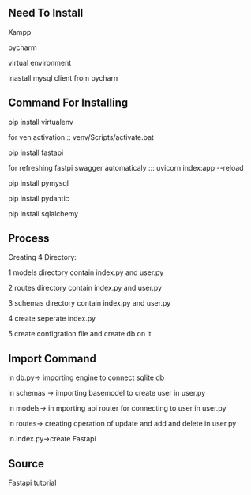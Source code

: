 ## Need To Install


Xampp


pycharm


virtual environment


inastall mysql client from pycharn



## Command For Installing



pip install virtualenv



for ven activation :: venv/Scripts/activate.bat



pip install fastapi


for refreshing fastpi swagger automaticaly ::: uvicorn index:app --reload



pip install pymysql


pip install pydantic


pip install sqlalchemy


## Process


Creating 4 Directory:


1 models directory contain index.py and user.py 


2 routes directory contain index.py and user.py 


3 schemas directory contain index.py and user.py 


4 create seperate index.py


5 create configration file and create db on it



## Import Command



in db.py-> importing engine to connect sqlite db


in schemas -> importing basemodel to create user in user.py


in models-> in mporting api router for connecting to user in user.py 


in routes-> creating operation of update and add and delete in user.py


in.index.py->create Fastapi


## Source



Fastapi tutorial
